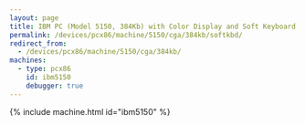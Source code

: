 ```yaml
---
layout: page
title: IBM PC (Model 5150, 384Kb) with Color Display and Soft Keyboard
permalink: /devices/pcx86/machine/5150/cga/384kb/softkbd/
redirect_from:
  - /devices/pcx86/machine/5150/cga/384kb/
machines:
  - type: pcx86
    id: ibm5150
    debugger: true
---
```


{% include machine.html id="ibm5150" %}
